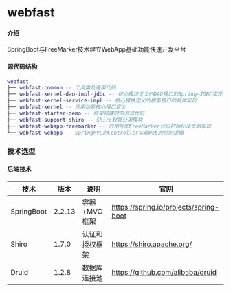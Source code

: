 # webfast

#### 介绍
SpringBoot与FreeMarker技术建立WebApp基础功能快速开发平台

#### 源代码结构

``` lua
webfast
├── webfast-common -- 工具类及通用代码
├── webfast-kernel-dao-impl-jdbc -- 核心模块定义的DAO接口的Spring-JDBC实现
├── webfast-kernel-service-impl -- 核心模块定义的服务接口的具体实现
├── webfast-kernel -- 应用功能核心接口定义
├── webfast-starter-demo -- 框架搭建时的测试代码
├── webfast-support-shiro -- Shiro封装公用模块
├── webfast-webapp-freemarker -- 应用视图FreeMarker代码初始化及页面实现
└── webfast-webapp -- SpringMVC的Controller实现Web的控制逻辑
```

### 技术选型

#### 后端技术

| 技术                 | 版本                | 说明                | 官网                                                 |
| -------------------- | -------------------| ------------------- | ---------------------------------------------------- |
| SpringBoot           | 2.2.13             | 容器+MVC框架        | https://spring.io/projects/spring-boot               |
| Shiro                | 1.7.0              | 认证和授权框架      | https://shiro.apache.org/                             |
| Druid                | 1.2.8              | 数据库连接池        | https://github.com/alibaba/druid                     |

